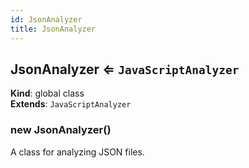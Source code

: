 ```yaml
---
id: JsonAnalyzer
title: JsonAnalyzer
---
```


<a name="JsonAnalyzer"></a>

## JsonAnalyzer ⇐ <code>JavaScriptAnalyzer</code>

**Kind**: global class  
**Extends**: <code>JavaScriptAnalyzer</code>  
<a name="new_JsonAnalyzer_new"></a>

### new JsonAnalyzer()

A class for analyzing JSON files.
